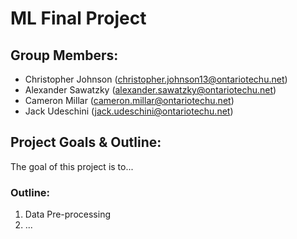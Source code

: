 # **ML Final Project**
 
## **Group Members:**
- Christopher Johnson (christopher.johnson13@ontariotechu.net)
- Alexander Sawatzky (alexander.sawatzky@ontariotechu.net)
- Cameron Millar (cameron.millar@ontariotechu.net)
- Jack Udeschini (jack.udeschini@ontariotechu.net)

## **Project Goals & Outline:**
The goal of this project is to...

### Outline:
1. Data Pre-processing
2. ...
